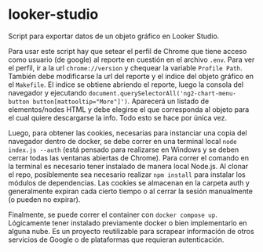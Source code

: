 # looker-studio

Script para exportar datos de un objeto gráfico en Looker Studio.

Para usar este script hay que setear el perfil de Chrome que tiene acceso como usuario (de google) al reporte en cuestión en el archivo `.env`. Para ver el perfil, ir a la url `chrome://version` y chequear la variable `Profile Path`.
También debe modificarse la url del reporte y el indice del objeto gráfico en el `Makefile`.
El indice se obtiene abriendo el reporte, luego la consola del navegador y ejecutando `document.querySelectorAll('ng2-chart-menu-button button[mattooltip="More"]')`. Aparecerá un listado de elementos/nodes HTML y debe elegirse el que corresponda al objeto para el cual quiere descargarse la info.
Todo esto se hace por única vez.

Luego, para obtener las cookies, necesarias para instanciar una copia del navegador dentro de docker, se debe correr en una terminal local `node index.js --auth` (está pensado para realizarse en Windows y se deben cerrar todas las ventanas abiertas de Chrome). Para correr el comando en la terminal es necesario tener instalado de manera local Node.js. Al clonar el repo, posiblemente sea necesario realizar `npm install` para instalar los módulos de dependencias.
Las cookies se almacenan en la carpeta auth y generalmente expiran cada cierto tiempo o al cerrar la sesión manualmente (o pueden no expirar).

Finalmente, se puede correr el container con `docker compose up`. Lógicamente tener instalado previamente docker o bien implementarlo en alguna nube.
Es un proyecto reutilizable para scrapear información de otros servicios de Google o de plataformas que requieran autenticación.
